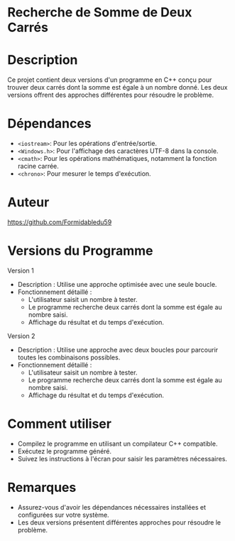# Recherche de Somme de Deux Carrés

# Description
Ce projet contient deux versions d'un programme en C++ conçu pour trouver deux carrés dont la somme est égale à un nombre donné. Les deux versions offrent des approches différentes pour résoudre le problème.

# Dépendances
- `<iostream>`: Pour les opérations d'entrée/sortie.
- `<Windows.h>`: Pour l'affichage des caractères UTF-8 dans la console.
- `<cmath>`: Pour les opérations mathématiques, notamment la fonction racine carrée.
- `<chrono>`: Pour mesurer le temps d'exécution.

# Auteur
https://github.com/Formidabledu59

# Versions du Programme

 Version 1
- Description : Utilise une approche optimisée avec une seule boucle.
- Fonctionnement détaillé :
  - L'utilisateur saisit un nombre à tester.
  - Le programme recherche deux carrés dont la somme est égale au nombre saisi.
  - Affichage du résultat et du temps d'exécution.

 Version 2
- Description : Utilise une approche avec deux boucles pour parcourir toutes les combinaisons possibles.
- Fonctionnement détaillé :
  - L'utilisateur saisit un nombre à tester.
  - Le programme recherche deux carrés dont la somme est égale au nombre saisi.
  - Affichage du résultat et du temps d'exécution.

# Comment utiliser
- Compilez le programme en utilisant un compilateur C++ compatible.
- Exécutez le programme généré.
- Suivez les instructions à l'écran pour saisir les paramètres nécessaires.

# Remarques
- Assurez-vous d'avoir les dépendances nécessaires installées et configurées sur votre système.
- Les deux versions présentent différentes approches pour résoudre le problème.
